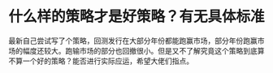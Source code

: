 # 什么样的策略才是好策略？有无具体标准

最新自己尝试写了个策略，回测发行在大部分年份都能跑赢市场，部分年份跑赢市场的幅度还较大。跑输市场的部分也回撤很小。但是又不了解究竟这个策略到底算不算一个好的策略？能否进行实际应运，希望大佬们指点。